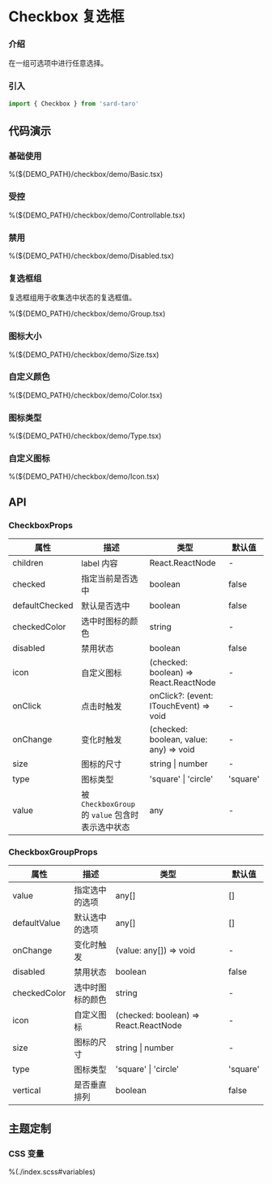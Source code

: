 # Checkbox 复选框

### 介绍

在一组可选项中进行任意选择。

### 引入

```js
import { Checkbox } from 'sard-taro'
```

## 代码演示

### 基础使用

%(${DEMO_PATH}/checkbox/demo/Basic.tsx)

### 受控

%(${DEMO_PATH}/checkbox/demo/Controllable.tsx)

### 禁用

%(${DEMO_PATH}/checkbox/demo/Disabled.tsx)

### 复选框组

复选框组用于收集选中状态的复选框值。

%(${DEMO_PATH}/checkbox/demo/Group.tsx)

### 图标大小

%(${DEMO_PATH}/checkbox/demo/Size.tsx)

### 自定义颜色

%(${DEMO_PATH}/checkbox/demo/Color.tsx)

### 图标类型

%(${DEMO_PATH}/checkbox/demo/Type.tsx)

### 自定义图标

%(${DEMO_PATH}/checkbox/demo/Icon.tsx)

## API

### CheckboxProps

| 属性           | 描述                                             | 类型                                   | 默认值   |
| -------------- | ------------------------------------------------ | -------------------------------------- | -------- |
| children       | label 内容                                       | React.ReactNode                        | -        |
| checked        | 指定当前是否选中                                 | boolean                                | false    |
| defaultChecked | 默认是否选中                                     | boolean                                | false    |
| checkedColor   | 选中时图标的颜色                                 | string                                 | -        |
| disabled       | 禁用状态                                         | boolean                                | false    |
| icon           | 自定义图标                                       | (checked: boolean) => React.ReactNode  | -        |
| onClick        | 点击时触发                                       | onClick?: (event: ITouchEvent) => void | -        |
| onChange       | 变化时触发                                       | (checked: boolean, value: any) => void | -        |
| size           | 图标的尺寸                                       | string \| number                       | -        |
| type           | 图标类型                                         | 'square' \| 'circle'                   | 'square' |
| value          | 被 `CheckboxGroup` 的 `value` 包含时表示选中状态 | any                                    | -        |

### CheckboxGroupProps

| 属性         | 描述             | 类型                                  | 默认值   |
| ------------ | ---------------- | ------------------------------------- | -------- |
| value        | 指定选中的选项   | any[]                                 | []       |
| defaultValue | 默认选中的选项   | any[]                                 | []       |
| onChange     | 变化时触发       | (value: any[]) => void                | -        |
| disabled     | 禁用状态         | boolean                               | false    |
| checkedColor | 选中时图标的颜色 | string                                | -        |
| icon         | 自定义图标       | (checked: boolean) => React.ReactNode | -        |
| size         | 图标的尺寸       | string \| number                      | -        |
| type         | 图标类型         | 'square' \| 'circle'                  | 'square' |
| vertical     | 是否垂直排列     | boolean                               | false    |

## 主题定制

### CSS 变量

%(./index.scss#variables)
